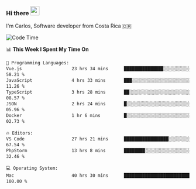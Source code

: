 ### Hi there <img src="https://media.giphy.com/media/hvRJCLFzcasrR4ia7z/giphy.gif" width="25px" height="25px">

I'm Carlos, Software developer from Costa Rica 🇨🇷

[//]: # (<a href="https://app.daily.dev/carum98"><img src="https://github.com/carum98/carum98/blob/main/devcard.svg" width="400" alt="Carlos Umaña Acevedo's Dev Card"/></a>)


<!--START_SECTION:waka-->
![Code Time](http://img.shields.io/badge/Code%20Time-13%2C233%20hrs%2040%20mins-blue)

📊 **This Week I Spent My Time On** 

```text
💬 Programming Languages: 
Vue.js                   23 hrs 34 mins      ███████████████░░░░░░░░░░   58.21 % 
JavaScript               4 hrs 33 mins       ███░░░░░░░░░░░░░░░░░░░░░░   11.26 % 
TypeScript               3 hrs 28 mins       ██░░░░░░░░░░░░░░░░░░░░░░░   08.57 % 
JSON                     2 hrs 24 mins       █░░░░░░░░░░░░░░░░░░░░░░░░   05.96 % 
Docker                   1 hr 6 mins         █░░░░░░░░░░░░░░░░░░░░░░░░   02.73 % 

🔥 Editors: 
VS Code                  27 hrs 21 mins      █████████████████░░░░░░░░   67.54 % 
PhpStorm                 13 hrs 8 mins       ████████░░░░░░░░░░░░░░░░░   32.46 % 

💻 Operating System: 
Mac                      40 hrs 30 mins      █████████████████████████   100.00 % 
```


<!--END_SECTION:waka-->
